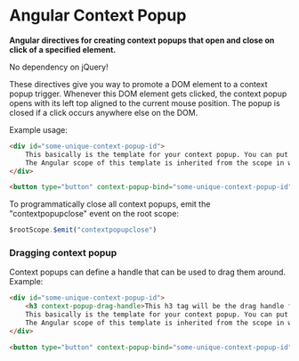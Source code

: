 # Angular Context Popup

**Angular directives for creating context popups that open and close on click of a specified element.**

No dependency on jQuery!


These directives give you way to promote a DOM element to a context popup trigger. 
Whenever this DOM element gets clicked, the context popup opens with its left top aligned to the
current mouse position.
The popup is closed if a click occurs anywhere else on the DOM.

Example usage:

```html
<div id="some-unique-context-popup-id">
    This basically is the template for your context popup. You can put any HTML in here.
    The Angular scope of this template is inherited from the scope in which this div is defined.
</div>

<button type="button" context-popup-bind="some-unique-context-popup-id">Open context popup</button>
```

To programmatically close all context popups, emit the "contextpopupclose" event on the root scope:
 
```javascript
$rootScope.$emit("contextpopupclose")
```


### Dragging context popup
Context popups can define a handle that can be used to drag them around. Example:

```html
<div id="some-unique-context-popup-id">
    <h3 context-popup-drag-handle>This h3 tag will be the drag handle for this popover</h3>
    This basically is the template for your context popup. You can put any HTML in here.
    The Angular scope of this template is inherited from the scope in which this div is defined.
</div>

<button type="button" context-popup-bind="some-unique-context-popup-id">Open context popup</button>
